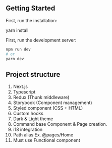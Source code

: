 ## Getting Started

First, run the installation:

yarn install


First, run the development server:

```bash
npm run dev
# or
yarn dev
```

## Project structure
1. Next.js
2. Typescript
3. Redux (Thunk middleware)
4. Storybook (Component management)
5. Styled component (CSS + HTML)
6. Custom hooks
7. Dark & Light theme
8. Command base Component & Page creation.
9. i18 integration
10. Path alias Ex. @pages/Home
11. Must use Functional component